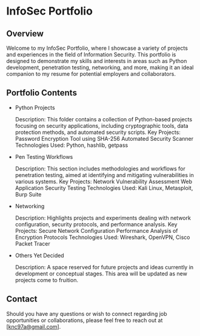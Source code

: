 # InfoSec Portfolio
## Overview

Welcome to my InfoSec Portfolio, where I showcase a variety of projects and experiences in the field of Information Security. This portfolio is designed to demonstrate my skills and interests in areas such as Python development, penetration testing, networking, and more, making it an ideal companion to my resume for potential employers and collaborators.
## Portfolio Contents
- Python Projects

    Description: This folder contains a collection of Python-based projects focusing on security applications, including cryptographic tools, data protection methods, and automated security scripts.
    Key Projects:
        Password Encryption Tool using SHA-256
        Automated Security Scanner
    Technologies Used: Python, hashlib, getpass

- Pen Testing Workflows

    Description: This section includes methodologies and workflows for penetration testing, aimed at identifying and mitigating vulnerabilities in various systems.
    Key Projects:
        Network Vulnerability Assessment
        Web Application Security Testing
    Technologies Used: Kali Linux, Metasploit, Burp Suite

- Networking

    Description: Highlights projects and experiments dealing with network configuration, security protocols, and performance analysis.
    Key Projects:
        Secure Network Configuration
        Performance Analysis of Encryption Protocols
    Technologies Used: Wireshark, OpenVPN, Cisco Packet Tracer

- Others Yet Decided

    Description: A space reserved for future projects and ideas currently in development or conceptual stages. This area will be updated as new projects come to fruition.

## Contact

Should you have any questions or wish to connect regarding job opportunities or collaborations, please feel free to reach out at [knc97a@gmail.com].
